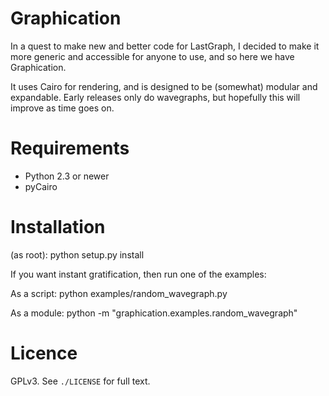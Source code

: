 Graphication
============

In a quest to make new and better code for LastGraph, I decided to make it more
generic and accessible for anyone to use, and so here we have Graphication.

It uses Cairo for rendering, and is designed to be (somewhat) modular and
expandable. Early releases only do wavegraphs, but hopefully this will improve
as time goes on.


Requirements
============
 
 - Python 2.3 or newer
 - pyCairo


Installation
============

(as root):
python setup.py install

If you want instant gratification, then run one of the examples:

 As a script:
  python examples/random_wavegraph.py
 
 As a module:
  python -m "graphication.examples.random_wavegraph"
  
Licence
============

GPLv3. See ```./LICENSE``` for full text.
